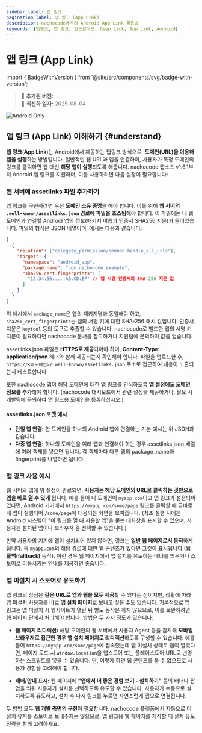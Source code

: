 ```yaml
---
sidebar_label: 앱 링크
pagination_label: 앱 링크 (App Link)
description: nachocode에서의 Android App Link 활용법
keywords: [딥링크, 앱 링크, 안드로이드, Deep Link, App Link, Android]
---
```


# 앱 링크 (App Link)

import { BadgeWithVersion } from '@site/src/components/svg/badge-with-version';

> 🚀 **추가된 버전:** <BadgeWithVersion type="Android" version="v1.6.1" link="/docs/releases/v1/app-source/android/release-v-1-6-1" />  
> 🔔 **최신화 일자:** 2025-08-04

![Android Only](https://img.shields.io/badge/Android-Only-gray?logo=android)

## 앱 링크 (App Link) 이해하기 {#understand}

**앱 링크**(**App Link**)는 Android에서 제공하는 딥링크 방식으로, **도메인(URL)을 이용해 앱을 실행**하는 방법입니다. 일반적인 웹 URL과 앱을 연결하여, 사용자가 특정 도메인의 링크를 클릭하면 웹 대신 **해당 앱이 실행**되도록 해줍니다. nachocode 앱소스 v1.6.1부터 Android 앱 링크를 지원하며, 이를 사용하려면 다음 설정이 필요합니다:

### 웹 서버에 assetlinks 파일 추가하기

앱 링크를 구현하려면 우선 **도메인 소유 증명**을 해야 합니다. 이를 위해 **웹 서버의 `.well-known/assetlinks.json` 경로에 파일을 호스팅**해야 합니다. 이 파일에는 내 웹 도메인과 연결할 Android 앱의 정보(패키지 이름과 인증서 SHA256 지문)가 들어있습니다. 파일의 형식은 JSON 배열이며, 예시는 다음과 같습니다:

```json
[
  {
    "relation": ["delegate_permission/common.handle_all_urls"],
    "target": {
      "namespace": "android_app",
      "package_name": "com.nachocode.example",
      "sha256_cert_fingerprints": [
        "12:34:56:...:AB:CD:EF" // 앱 서명 인증서의 SHA-256 지문 값
      ]
    }
  }
]
```

위 예시에서 `package_name`은 앱의 패키지명과 동일해야 하고, `sha256_cert_fingerprints`는 앱의 서명 키에 대한 SHA-256 해시 값입니다. 인증서 지문은 `keytool` 등의 도구로 추출할 수 있습니다. nachocode로 빌드한 앱의 서명 키 지문이 필요하다면 nachocode 문서를 참고하거나 지원팀에 문의하여 값을 얻습니다.

assetlinks.json 파일은 **HTTPS로 제공**되어야 하며, **Content-Type: application/json** 헤더와 함께 제공되는지 확인해야 합니다. 파일을 업로드한 후, `https://<내도메인>/.well-known/assetlinks.json` 주소로 접근하여 내용이 노출되는지 테스트합니다.

또한 nachocode 앱이 해당 도메인에 대한 앱 링크를 인식하도록 **앱 설정에도 도메인 정보를 추가**해야 합니다. (nachocode 대시보드에서 관련 설정을 제공하거나, 필요 시 개발팀에 문의하여 앱 링크용 도메인을 등록하십시오.)

#### assetlinks.json 포맷 예시

- **단일 앱 연결:** 한 도메인을 하나의 Android 앱에 연결하는 기본 예시는 위 JSON과 같습니다.
- **다중 앱 연결:** 하나의 도메인을 여러 앱과 연결해야 하는 경우 assetlinks.json 배열에 여러 객체를 넣으면 됩니다. 각 객체마다 다른 앱의 package_name과 fingerprint를 나열하면 됩니다.

### 앱 링크 사용 예시

웹 서버와 앱에 위 설정이 완료되면, **사용자는 해당 도메인의 URL을 클릭하는 것만으로 앱을 바로 열 수 있게** 됩니다. 예를 들어 내 도메인이 `myapp.com`이고 앱 링크가 설정되어 있다면, Android 기기에서 `https://myapp.com/some/page` 링크를 클릭할 때 곧바로 내 앱이 실행되어 `/some/page`에 대응되는 화면을 보여줍니다. (최초 실행 시에는 Android 시스템이 "이 링크를 열 때 사용할 앱"을 묻는 대화창을 표시할 수 있으며, 사용자는 설치된 앱이나 브라우저 중 선택할 수 있습니다.)

만약 사용자의 기기에 앱이 설치되어 있지 않다면, 링크는 **일반 웹 페이지로서 동작**하게 됩니다. 즉 `myapp.com`의 해당 경로에 대한 웹 콘텐츠가 있다면 그것이 표시됩니다 (웹 **폴백(fallback)** 동작). 이런 경우 웹 페이지에서 앱 설치를 유도하는 배너를 띄우거나 스토어로 이동시키는 안내를 제공하면 좋습니다.

### 앱 미설치 시 스토어로 유도하기

앱 링크의 장점은 **같은 URL로 앱과 웹을 모두 제공**할 수 있다는 점이지만, 상황에 따라 앱 미설치 사용자를 바로 **앱 설치 페이지**로 보내고 싶을 수도 있습니다. 기본적으로 앱 링크는 앱 미설치 시 웹사이트가 열린 뒤 별도 동작은 하지 않으므로, 이를 보완하려면 웹 페이지 단에서 처리해야 합니다. 방법은 두 가지 정도가 있습니다:

- **웹 페이지 리디렉션:** 해당 도메인의 웹 서버에서 사용자 Agent 등을 감지해 **모바일 브라우저로 접근한 경우 앱 설치 페이지로 리디렉션**하도록 구성할 수 있습니다. 예를 들어 `https://myapp.com/some/page`에 접속했는데 앱 미설치 상태로 웹이 열렸다면, 페이지 로드 시 `window.location`을 앱스토어 또는 플레이스토어 URL로 변경하는 스크립트를 넣을 수 있습니다. 단, 이렇게 하면 웹 콘텐츠를 볼 수 없으므로 사용자 경험을 고려해야 합니다.

- **배너/안내 표시:** 웹 페이지에 **"앱에서 더 좋은 경험 보기 - 설치하기"** 등의 배너나 팝업을 띄워 사용자가 설치를 선택하도록 유도할 수 있습니다. 사용자가 수동으로 설치하도록 유도하고, 설치 후 다시 링크를 누르면 자연스럽게 앱으로 연결됩니다.

두 방법 모두 **웹 개발 측면의 구현**이 필요합니다. nachocode 플랫폼에서 자동으로 미설치 유저를 스토어로 보내주지는 않으므로, 앱 링크용 웹 페이지를 제작할 때 설치 유도 전략을 함께 고려하세요.
